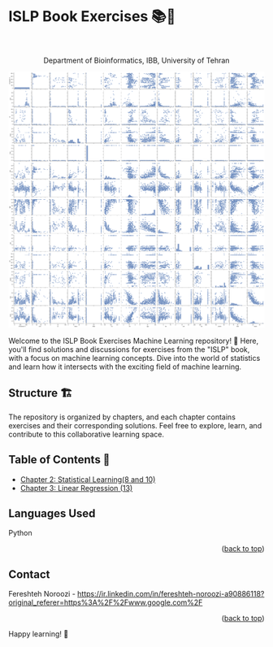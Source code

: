 # ISLP Book Exercises 📚🤖

<!-- PROJECT LOGO -->
<br />
<div align="center">

  <p align="center">
    Department of Bioinformatics, IBB, University of Tehran
    <br />
  </p>
</div>

<div align="center">
  <img src="10-c.png" alt="Alt text">
</div>

Welcome to the ISLP Book Exercises Machine Learning repository! 🌟 Here, you'll find solutions and discussions for exercises from the "ISLP" book, with a focus on machine learning concepts. Dive into the world of statistics and learn how it intersects with the exciting field of machine learning.

## Structure 🏗️
The repository is organized by chapters, and each chapter contains exercises and their corresponding solutions. Feel free to explore, learn, and contribute to this collaborative learning space.

## Table of Contents 📖
- [Chapter 2: Statistical Learning(8 and 10)](#)
- [Chapter 3: Linear Regression (13)](#)

## Languages Used

Python 
<p align="right">(<a href="#readme-top">back to top</a>)</p>


<!-- CONTACT -->
## Contact

Fereshteh Noroozi - https://ir.linkedin.com/in/fereshteh-noroozi-a90886118?original_referer=https%3A%2F%2Fwww.google.com%2F


<p align="right">(<a href="#readme-top">back to top</a>)</p>

Happy learning! 🚀
